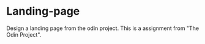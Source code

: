 # Landing-page
Design a landing page from the odin project. This is a assignment from "The Odin Project".

